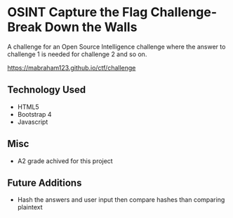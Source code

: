 # OSINT Capture the Flag Challenge- Break Down the Walls

A challenge for an Open Source Intelligence challenge where the answer to challenge 1 is needed for challenge 2 and so on.

https://mabraham123.github.io/ctf/challenge

## Technology Used
- HTML5 
- Bootstrap 4
- Javascript

## Misc
- A2 grade achived for this project

## Future Additions
* Hash the answers and user input then compare hashes than comparing plaintext
